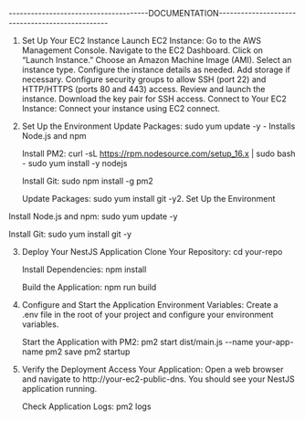 --------------------------------------DOCUMENTATION------------------------------------------------

1. Set Up Your EC2 Instance
   Launch EC2 Instance:
      Go to the AWS Management Console.
      Navigate to the EC2 Dashboard.
      Click on “Launch Instance.”
      Choose an Amazon Machine Image (AMI). 
      Select an instance type. 
      Configure the instance details as needed.
      Add storage if necessary.
      Configure security groups to allow SSH (port 22) and HTTP/HTTPS (ports 80 and 443) access.
      Review and launch the instance. Download the key pair for SSH access.
   Connect to Your EC2 Instance:
      Connect your instance using EC2 connect.

2. Set Up the Environment
   Update Packages:
     sudo yum update -y - Installs Node.js and npm

   Install PM2:
     curl -sL https://rpm.nodesource.com/setup_16.x | sudo bash -
     sudo yum install -y nodejs

   Install Git:
    sudo npm install -g pm2

   Update Packages:
    sudo yum install git -y2. Set Up the Environment

  Install Node.js and npm:
    sudo yum update -y

  Install Git:
    sudo yum install git -y
     
3. Deploy Your NestJS Application
    Clone Your Repository:
      cd your-repo
   
    Install Dependencies:
      npm install
   
   Build the Application:
      npm run build
   
5. Configure and Start the Application
    Environment Variables:
      Create a .env file in the root of your project and configure your environment variables.
   
    Start the Application with PM2:
      pm2 start dist/main.js --name your-app-name
      pm2 save
      pm2 startup

6. Verify the Deployment
    Access Your Application:
      Open a web browser and navigate to http://your-ec2-public-dns.
      You should see your NestJS application running.
   
   Check Application Logs:
      pm2 logs
